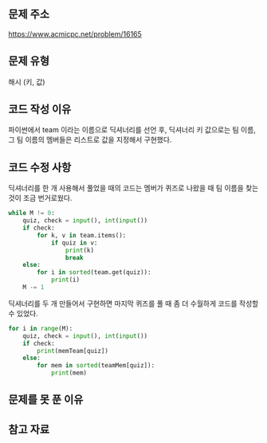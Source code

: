 ## 문제 주소

https://www.acmicpc.net/problem/16165

## 문제 유형

해시 (키, 값)

## 코드 작성 이유

파이썬에서 team 이라는 이름으로 딕셔너리를 선언 후, 딕셔너리 키 값으로는 팀 이름, 그 팀 이름의 멤버들은 리스트로 값을 지정해서 구현했다.

## 코드 수정 사항

딕셔너리를 한 개 사용해서 풀었을 때의 코드는 멤버가 퀴즈로 나왔을 때 팀 이름을 찾는 것이 조금 번거로웠다.

```py
while M != 0:
    quiz, check = input(), int(input())
    if check:
        for k, v in team.items():
            if quiz in v:
                print(k)
                break
    else:
        for i in sorted(team.get(quiz)):
            print(i)
    M -= 1
```

딕셔너리를 두 개 만들어서 구현하면 마지막 퀴즈를 풀 때 좀 더 수월하게 코드를 작성할 수 있었다.

```python
for i in range(M):
    quiz, check = input(), int(input())
    if check:
        print(memTeam[quiz])
    else:
        for mem in sorted(teamMem[quiz]):
            print(mem)
```

## 문제를 못 푼 이유

## 참고 자료
